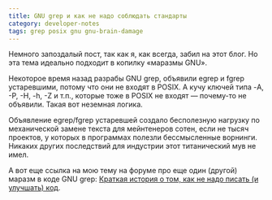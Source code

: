 ```yaml
---
title: GNU grep и как не надо соблюдать стандарты
category: developer-notes
tags: grep posix gnu gnu-brain-damage
---
```


Немного запоздалый пост, так как я, как всегда, забил на этот блог. Но эта тема идеально подходит в копилку «маразмы GNU».

Некоторое время назад разрабы GNU grep, объявили egrep и fgrep устаревшими, потому что они не входят в POSIX. А кучу ключей типа -A, -P, -H, -h, -Z и т.п., которые тоже в POSIX не входят — почему-то не объявили. Такая вот неземная логика.

Объявление egrep/fgrep устаревшей создало бесполезную нагрузку по механической замене текста для мейнтенеров сотен, если не тысяч проектов, у которых в программах полезли бессмысленные ворнинги. Никаких других последствий для индустрии этот титанический мув не имел.

А вот еще ссылка на мою тему на форуме про еще один (другой) маразм в коде GNU grep: [Краткая история о том, как не надо писать (и улучшать) код](https://www.linux.org.ru/forum/development/17148591).
